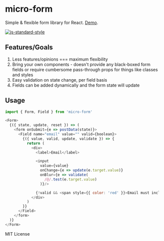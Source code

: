 # micro-form
Simple & flexible form library for React. [Demo](http://estrattonbailey.github.io/micro-form/).

[![js-standard-style](https://cdn.rawgit.com/feross/standard/master/badge.svg)](http://standardjs.com)

## Features/Goals
1. Less features/opinions === maximum flexibility
2. Bring your own components - doesn't provide any black-boxed form fields or require cumbersome pass-through props for things like classes and styles
3. Easy validation on state change, per field basis
4. Fields can be added dynamically and the form state will update

## Usage
```javascript
import { Form, Field } from 'micro-form'

<Form>
  {({ state, update, reset }) => (
    <form onSubmit={e => postData(state)}>
      <Field name="email" value="" valid={boolean}>
        {({ value, valid, update, validate }) => {
          return (
            <div>
              <label>Email</label>

              <input
                value={value}
                onChange={e => update(e.target.value)}
                onBlur={e => validate(
                  /@/.test(e.target.value)
                )}/>

              {!valid && <span style={{ color: 'red' }}>Email must include an @ sign</span>}
            </div>
          )
        }}
      </Field>
    </form>
  )}
</Form>
```

MIT License
